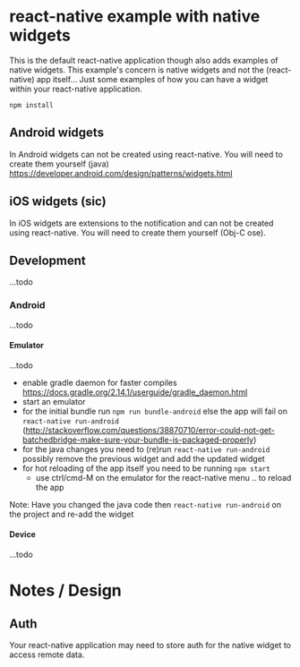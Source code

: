 # react-native example with native widgets

This is the default react-native application though also adds examples of native widgets.
This example's concern is native widgets and not the (react-native) app itself... 
Just some examples of how you can have a widget within your react-native application.

    npm install

## Android widgets
In Android widgets can not be created using react-native. 
You will need to create them yourself (java) https://developer.android.com/design/patterns/widgets.html

## iOS widgets (sic)
In iOS widgets are extensions to the notification and can not be created using react-native. 
You will need to create them yourself (Obj-C ose).

## Development

...todo

### Android

...todo

#### Emulator

...todo

 * enable gradle daemon for faster compiles https://docs.gradle.org/2.14.1/userguide/gradle_daemon.html
 * start an emulator
 * for the initial bundle run `npm run bundle-android` else the app will fail on `react-native run-android` (http://stackoverflow.com/questions/38870710/error-could-not-get-batchedbridge-make-sure-your-bundle-is-packaged-properly)
 * for the java changes you need to (re)run `react-native run-android` possibly remove the previous widget and add the updated widget
 * for hot reloading of the app itself you need to be running `npm start`
   * use ctrl/cmd-M on the emulator for the react-native menu .. to reload the app

Note: Have you changed the java code then `react-native run-android` on the project and re-add the widget

#### Device

...todo
 
# Notes / Design
 
## Auth
Your react-native application may need to store auth for the native widget to access remote data.